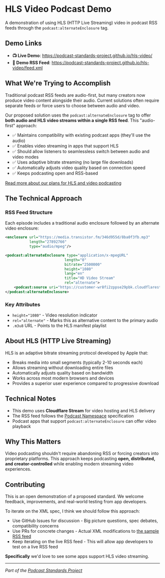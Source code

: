 # HLS Video Podcast Demo

A demonstration of using HLS (HTTP Live Streaming) video in podcast RSS feeds through the `podcast:alternateEnclosure` tag.

## Demo Links

- **📺 Live Demo**: https://podcast-standards-project.github.io/hls-video/
- **📡 Demo RSS Feed**: https://podcast-standards-project.github.io/hls-video/feed.xml

## What We're Trying to Accomplish

Traditional podcast RSS feeds are audio-first, but many creators now produce video content alongside their audio. Current solutions often require separate feeds or force users to choose between audio and video. 

Our proposed solution uses the `podcast:alternateEnclosure` tag to offer **both audio and HLS video streams within a single RSS feed**. This "audio-first" approach:

- ✅ Maintains compatibility with existing podcast apps (they'll use the audio)
- ✅ Enables video streaming in apps that support HLS
- ✅ Should allow listeners to seamlessless switch between audio and video modes
- ✅ Uses adaptive bitrate streaming (no large file downloads)
- ✅ Automatically adjusts video quality based on connection speed
- ✅ Keeps podcasting open and RSS-based

[Read more about our plans for HLS and video podcasting](https://podstandards.org/2025/05/27/a-new-paradigm-for-video-podcasts-hls-streaming/)

## The Technical Approach

### RSS Feed Structure

Each episode includes a traditional audio enclosure followed by an alternate video enclosure:

```xml
<enclosure url="https://media.transistor.fm/346d955d/8ba0f3fb.mp3" 
           length="27892766" 
           type="audio/mpeg"/>

<podcast:alternateEnclosure type="application/x-mpegURL" 
                           length="0" 
                           bitrate="2500000" 
                           height="1080" 
                           lang="en" 
                           title="HD Video Stream" 
                           rel="alternate">
    <podcast:source uri="https://customer-wr8fi2zppse29pbk.cloudflarestream.com/18e048e0c31c0c238b46ddf581b25174/manifest/video.m3u8"/>
</podcast:alternateEnclosure>
```

### Key Attributes

- `height="1080"` - Video resolution indicator
- `rel="alternate"` - Marks this as alternative content to the primary audio
- `.m3u8` URL - Points to the HLS manifest playlist

## About HLS (HTTP Live Streaming)

HLS is an adaptive bitrate streaming protocol developed by Apple that:

- Breaks media into small segments (typically 2-10 seconds each)
- Allows streaming without downloading entire files
- Automatically adjusts quality based on bandwidth
- Works across most modern browsers and devices
- Provides a superior user experience compared to progressive download

## Technical Notes

- This demo uses **Cloudflare Stream** for video hosting and HLS delivery
- The RSS feed follows the [Podcast Namespace](https://podcastindex.org/namespace/1.0) specification
- Podcast apps that support `podcast:alternateEnclosure` can offer video playback

## Why This Matters

Video podcasting shouldn't require abandoning RSS or forcing creators into proprietary platforms. This approach keeps podcasting **open, distributed, and creator-controlled** while enabling modern streaming video experiences.

## Contributing

This is an open demonstration of a proposed standard. We welcome feedback, improvements, and real-world testing from app developers.

To iterate on the XML spec, I think we should follow this approach:

- Use GitHub Issues for discussion - Big picture questions, spec debates, compatibility concerns
- Use PRs for concrete changes - Actual XML modifications to [the sample RSS feed](https://podcast-standards-project.github.io/hls-video/feed.xml)
- Keep iterating on the live RSS feed - This will allow app developers to test on a live RSS feed

**Specifically** we'd love to see some apps support HLS video streaming.

---

*Part of the [Podcast Standards Project](https://podstandards.org/)*
